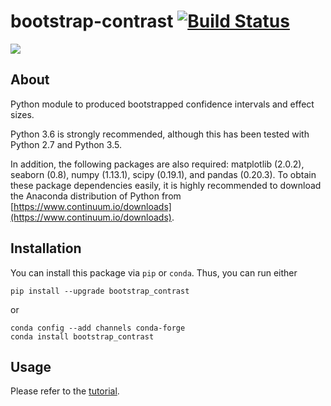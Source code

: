 # bootstrap-contrast [![Build Status](https://travis-ci.org/josesho/bootstrap_contrast.svg?branch=master)](https://travis-ci.org/josesho/bootstrap_contrast)

![](https://raw.githubusercontent.com/josesho/bootstrap_contrast/master/tutorial_img/output_27_1.png)

## About

Python module to produced bootstrapped confidence intervals and effect sizes.

Python 3.6 is strongly recommended, although this has been tested with Python 2.7 and Python 3.5.

In addition, the following packages are also required: matplotlib (2.0.2), seaborn (0.8), numpy (1.13.1), scipy (0.19.1), and pandas (0.20.3). To obtain these package dependencies easily, it is highly recommended to download the Anaconda distribution of Python from [https://www.continuum.io/downloads](https://www.continuum.io/downloads).


## Installation

You can install this package via `pip` or `conda`. Thus, you can run either

```
pip install --upgrade bootstrap_contrast
```
or

```
conda config --add channels conda-forge
conda install bootstrap_contrast
```

## Usage

Please refer to the [tutorial](https://github.com/josesho/bootstrap_contrast/blob/master/bootstrap-contrast_v0.325_Tutorial.ipynb).
